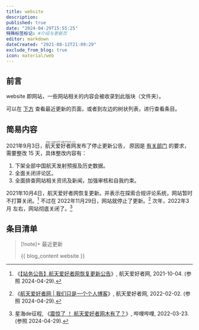 ```yaml
---
title: website
description:
published: true
date: "2024-04-29T15:55:25"
特殊标签标记: #介绍与更新页
editor: markdown
dateCreated: "2021-08-12T21:09:29"
exclude_from_blog: true
icon: material/web
---
```


## 前言

website 即网站，一些网站相关的内容会被收录到此版块（文件夹）。

可以在 [下方](#条目清单) 查看最近更新的页面，或者到左边的树状列表，进行查看条目。

## 简易内容

2021年9月3日，<ruby>航天爱好者网<rt>`www.spaceflightfans.cn`</rt></ruby>发布了停止更新公告，
原因是 [有关部门](/censorship/有关部门.md) 的要求，需要整改 15 天，具体整改内容有：

1.  下架全部中国航天发射预报及历史数据。
2.  全面关闭评论区。
3.  全面排查网站相关资讯及新闻，加强审核和自我约束。

2021年10月4日，航天爱好者网恢复更新。并表示在探索合规评论系统，网站暂时不打算关闭。[^97213]
不过在 2022年11月29日，网站就停止了更新。[^sffcn] 次年，2022年3月 左右，网站彻底关闭了。[^88206]

[^97213]: 《[【站务公告】航天爱好者网恢复更新公告](https://web.archive.org/web/20211005214139/http://www.spaceflightfans.cn/97213.html)》, 航天爱好者网, 2021-10-04. (参照 2024-04-29).

[^sffcn]: 《[航天爱好者网 | 我们只是一个个人博客](https://web.archive.org/web/20220202164618/https://www.spaceflightfans.cn/)》, 航天爱好者网, 2022-02-02. (参照 2024-04-29).

[^88206]: 星海de征程, 《[震惊了 ！ 航天爱好者网木有了？](https://web.archive.org/web/20240429074107/https://www.bilibili.com/read/cv15788206/)》, 哔哩哔哩, 2022-03-23. (参照 2024-04-29).

## 条目清单

> [!note]+ 最近更新
>
> {{ blog_content website }}

